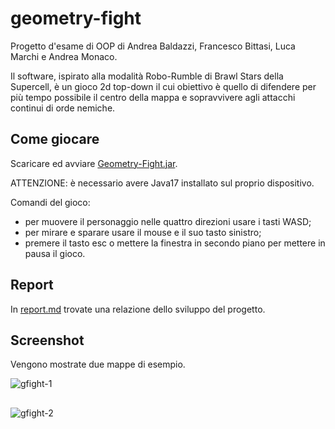 # geometry-fight
Progetto d'esame di OOP di Andrea Baldazzi, Francesco Bittasi, Luca Marchi e Andrea Monaco.

Il software, ispirato alla modalità Robo-Rumble di Brawl Stars della Supercell, è un gioco 2d top-down il cui obiettivo è quello di difendere per più tempo possibile il centro della mappa e sopravvivere agli attacchi continui di orde nemiche.

## Come giocare
Scaricare ed avviare [Geometry-Fight.jar](https://github.com/frabitta/OOP23-gfight/blob/main/Geometry-Fight.jar).

ATTENZIONE: è necessario avere Java17 installato sul proprio dispositivo.

Comandi del gioco:
  - per muovere il personaggio nelle quattro direzioni usare i tasti WASD;
  - per mirare e sparare usare il mouse e il suo tasto sinistro;
  - premere il tasto esc o mettere la finestra in secondo piano per mettere in pausa il gioco.

## Report
In [report.md](https://github.com/frabitta/OOP23-gfight/blob/main/report.md) trovate una relazione dello sviluppo del progetto.

## Screenshot
Vengono mostrate due mappe di esempio.

![gfight-1](https://github.com/user-attachments/assets/bb1aec6f-cad2-4840-8416-0e2f39f338d8)
## 
![gfight-2](https://github.com/user-attachments/assets/730d4df5-721c-4812-856c-13a2fc0bd206)
